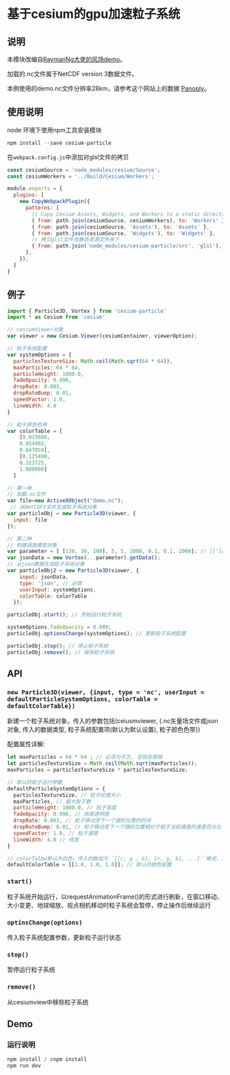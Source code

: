 # 基于cesium的gpu加速粒子系统

## 说明

本模块改编自[RaymanNg大佬的风场demo](https://github.com/RaymanNg/3D-Wind-Field)。

加载的.nc文件属于NetCDF version 3数据文件。

本例使用的demo.nc文件分辨率28km，请参考这个网站上的数据 [Panoply](https://www.giss.nasa.gov/tools/panoply/)。

## 使用说明

node 环境下使用npm工具安装模块

```js
npm install --save cesium-particle
```

在``webpack.config.js``中添加对glsl文件的拷贝

```js
const cesiumSource = 'node_modules/cesium/Source';
const cesiumWorkers = '../Build/Cesium/Workers';

module.exports = {
  plugins: [
    new CopyWebpackPlugin({
      patterns: [
        // Copy Cesium Assets, Widgets, and Workers to a static directory
        { from: path.join(cesiumSource, cesiumWorkers), to: 'Workers' },
        { from: path.join(cesiumSource, 'Assets'), to: 'Assets' },
        { from: path.join(cesiumSource, 'Widgets'), to: 'Widgets' },
        // 拷贝glsl文件至静态资源文件夹下
        { from: path.join('node_modules/cesium-particle/src', 'glsl'), to: 'glsl' }
      ],
    }),
  ]
}
```

## 例子

```js
import { Particle3D, Vortex } from 'cesium-particle'
import * as Cesium from 'cesium'

// cesiumViewer对象
var viewer = new Cesium.Viewer(cesiumContainer, viewerOption);

// 粒子系统配置
var systemOptions = {
  particlesTextureSize: Math.ceil(Math.sqrt(64 * 64)),
  maxParticles: 64 * 64,
  particleHeight: 1000.0,
  fadeOpacity: 0.996,
  dropRate: 0.003,
  dropRateBump: 0.01,
  speedFactor: 1.0,
  lineWidth: 4.0
}

// 粒子颜色色带
var colorTable = [
    [0.015686,
    0.054902,
    0.847059],
    [0.125490,
    0.313725,
    1.000000]
  ]

// 第一种
// 加载.nc文件
var file=new ActiveXObject("demo.nc"); 
 // 从NetCDF3文件生成粒子系统对象
var particleObj = new Particle3D(viewer, {
  input: file
});

// 第二种
// 构建涡旋模型对象
var parameter = [ [120, 30, 100], 5, 5, 2000, 0.1, 0.1, 2000]; // [['lon', 'lat', 'lev'], 'radiusX', 'radiusY', 'height', 'dx', 'dy', 'dz']
var jsonData = new Vortex(...parameter).getData();
// 从json数据生成粒子系统对象
var particleObj2 = new Particle3D(viewer, {
    input: jsonData,
    type: 'json', // 必填
    userInput: systemOptions,
    colorTable: colorTable
  });

particleObj.start(); // 开始运行粒子系统

systemOptions.fadeOpacity = 0.900;
particleObj.optionsChange(systemOptions); // 更新粒子系统配置

particleObj.stop(); // 停止粒子系统
particleObj.remove(); // 移除粒子系统
```

## API

### ``new Particle3D(viewer, {input, type = 'nc', userInput = defaultParticleSystemOptions, colorTable = defaultColorTable})``

新建一个粒子系统对象，传入的参数包括(ceiusmviewer, {.nc矢量场文件或json对象, 传入的数据类型, 粒子系统配置项(默认为默认设置), 粒子颜色色带})

配置属性详解:

```js
let maxParticles = 64 * 64 ; // 必须为平方, 否则会报错
let particlesTextureSize = Math.ceil(Math.sqrt(maxParticles));
maxParticles = particlesTextureSize * particlesTextureSize;

// 默认的粒子运行参数
defaultParticleSystemOptions = { 
  particlesTextureSize, // 粒子纹理大小
  maxParticles, // 最大粒子数
  particleHeight: 1000.0, // 粒子高度
  fadeOpacity: 0.996, // 拖尾透明度
  dropRate: 0.003, // 粒子移动至下一个随机位置的时间
  dropRateBump: 0.01, // 粒子移动至下一个随机位置相对于粒子当前速度的速度百分比
  speedFactor: 1.0, // 粒子速度
  lineWidth: 4.0 // 线宽
}

// colorTalbe默认为白色，传入的数组为``[[r, g , b], [r, g, b], ...]``格式，对应粒子速度从慢到快
defaultColorTable = [[1.0, 1.0, 1.0]]; // 默认的颜色配置
```

### ``start()``

粒子系统开始运行，以requestAnimationFrame()的形式进行刷新，在窗口移动、大小变更、地球缩放、视点相机移动时粒子系统会暂停，停止操作后继续运行

### ``optinsChange(options)``

传入粒子系统配置参数，更新粒子运行状态

### ``stop()``

暂停运行粒子系统

### ``remove()``

从cesiumview中移除粒子系统

## Demo

### 运行说明

```js
npm install / cnpm install
npm run dev
```
